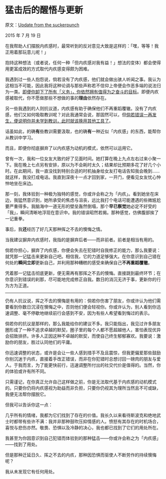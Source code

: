 # 猛击后的醒悟与更新

原文：[Update from the suckerpunch](https://mindingourway.com/update-from-the-suckerpunch/)

2015 年 7 月 19 日

在我帮助人们摆脱内疚感时，最常听到的反对意见大致是这样的：「嘿，等等！我正用着那玩意儿呢！」

抱持这种想法（或者说，任何一种「但内疚感对我有益！」想法的变体）都会使得用更富成效的方式取代内疚感变得颇为困难。

我遇到过一些人抱怨说，倘若没有了内疚感，他们就会做出骇人听闻之事。我认为这相当不可能，因此我将这种论调与那些声称若不信仰上帝便会作恶多端的说法归为一类。[即便你卸下了所有「义务」，你依然拥有值得为之奋斗的目标](https://mindingourway.com/not-because-you-should/)。即便内疚感被取代，你不愿做那些不想做的事的**理由**依然存在。

另一些我遇到的人则抗议道，内疚感有助于确保他们不再重蹈覆辙。没有了内疚感，他们又如何吸取教训呢？对此我通常会说，那固然可以，但[倘若错误一再发生，便说明你并未学到教训，此时就该换用其他工具了](https://mindingourway.com/dont-steer-with-guilt/)。

话虽如此，的确**有**些教训需要汲取，也的确**有**一种近似「内疚感」的东西，能帮你从教训中学习。

而且，即便你彻底摒弃了以内疚感为动机的模式，依然可以运用它。

曾有一次，我和一位女友大致约好了见面时间。她打算在晚上九点左右过来小聚一下。我在晚上七点另有安排，原以为不会耗时太久；结果却比预期多花了好几个小时。在此期间，我一直没找到特别合适的时机抽身给女友打电话告知我会晚到……就这样，我没打成电话。我直到深夜十一点才回到家，一开门，便看见女友忧心忡忡地坐在床边。

那一刻，我体验到一种极为独特的感觉，你或许会称之为「内疚」。看到她坐在床边，我猛然意识到，她所承受的焦虑与沮丧，远比我打个电话可能遭遇的些微尴尬要严重得多。我脑海中一道无形的壁垒轰然倒塌，那个**早已察觉**她必定不好受的「我」，瞬间清晰地浮现在意识中。我的错误昭然若揭。那种感觉，仿佛腹部挨了一记重拳。

事后，我**还**经历了好几天那种挥之不去的懊悔之情。

当我建议摒弃内疚感时，我指的是摒弃后者——而非前者。前者是相当有用的。

倘若你担心，摒弃了内疚感，你便会失去在犯错时自我修正的能力，那么我要说：就凭那一记猛击来更新自己吧。相信我，它的力道足够强大。在你意识到自己错在何处的**瞬间立即**更新自己，并利用那种糟糕的感受来确保自己**不再重蹈覆辙**。

凭着那一记猛击彻底更新，便无需再有那挥之不去的懊悔。直接跳到最终环节；在你意识到错误的刹那，尽可能地完成修正自我。数日的消沉无济于事，更新你的行为方为正道。

------

仍有人抗议说，挥之不去的懊悔是有用的：倘若你伤害了朋友，你或许认为他们需要看到你数日沉浸在懊悔之中，否则他们便会轻视你。你或许认为，别人看到你迅速调整、毫不停歇地继续前行会感到不安，因为有些人希望看到悔过的表示。

倘若你的抗议是那样的，那么我能给你的建议不多。我只能指出，我见过许多朋友圈形成了一种不追求卓越的默契，圈子里的每个人都不愿超越他人，害怕表现优异会招致排挤。许多人正因这种不卓越的默契，而使自己终生郁郁寡欢。我要说：激励你的朋友，胜过认同他们的平庸。

你迅速调整的状态，或许是会让一些人感到措手不及且震惊，但我更偏爱那些鼓励你别沉迷于内疚，直接着手改正错误，而非在你犯错时总想讨回一磅肉的朋友与爱人。于我而言，为了能更快前行，迅速调整所付出的社交代价是值得的。当然，你的体验或许有所不同。

只需谨记，在你真正允许自己这样做之前，你是无法取代基于内疚感的动机模式的。只要你仍将内疚感视为助益而非负担，只要你仍视其为理所当然且不可或缺，我便无法帮你摆脱它。

但我可以告诉你这一点：

几乎所有的情绪，我都为它们找到了存在的价值。我长久以来看待斯波克和绝地武士时都带有些许不满：我并非那种鼓吹压抑情感的人。愤怒有其存在的时机场合，喜悦与悲伤亦然。敬畏、恐惧以及冷静的决心，我也都已找到了它们的用处所在。

我甚至为你因意识到自己犯错而体验到的那种猛击——你或许会称之为「内疚感」——找到了用处。

但是那种迁延日久、挥之不去的内疚，那种因恐惧而驱使人不断劳作的持续懊悔呢？

我从未发现它有任何用处。